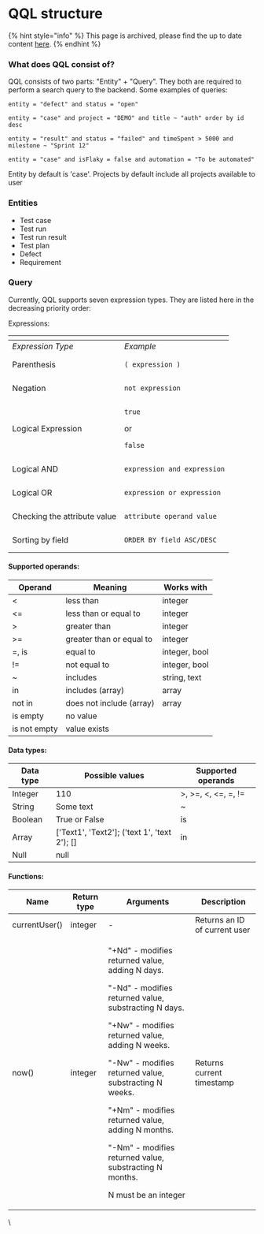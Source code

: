 # QQL structure

{% hint style="info" %}
This page is archived, please find the up to date content [here](../analytics/queries-qql-qase-query-language.md#h_36f7852862).
{% endhint %}

### What does QQL consist of?

QQL consists of two parts: "Entity" + "Query". They both are required to perform a search query to the backend. Some examples of queries:

```
entity = "defect" and status = "open"

entity = "case" and project = "DEMO" and title ~ "auth" order by id desc

entity = "result" and status = "failed" and timeSpent > 5000 and 
milestone ~ "Sprint 12"

entity = "case" and isFlaky = false and automation = "To be automated"
```

Entity by default is 'case'. Projects by default include all projects available to user

### Entities <a href="#h_a2d0a1493b" id="h_a2d0a1493b"></a>

* Test case
* Test run
* Test run result
* Test plan
* Defect
* Requirement

### Query <a href="#h_8651b79247" id="h_8651b79247"></a>

Currently, QQL supports seven expression types. They are listed here in the decreasing priority order:

Expressions:

<table data-header-hidden><thead><tr><th></th><th></th></tr></thead><tbody><tr><td><em>Expression Type</em></td><td><em>Example</em></td></tr><tr><td>Parenthesis</td><td><pre><code>( expression )
</code></pre></td></tr><tr><td>Negation</td><td><pre><code>not expression
</code></pre></td></tr><tr><td>Logical Expression</td><td><pre><code>true
</code></pre><p>or</p><pre><code>false
</code></pre></td></tr><tr><td>Logical AND</td><td><pre><code>expression and expression
</code></pre></td></tr><tr><td>Logical OR</td><td><pre><code>expression or expression
</code></pre></td></tr><tr><td>Checking the attribute value</td><td><pre><code>attribute operand value
</code></pre></td></tr><tr><td>Sorting by field</td><td><pre><code>ORDER BY field ASC/DESC
</code></pre></td></tr></tbody></table>

#### Supported operands:

| Operand      | Meaning                  | Works with    |
| ------------ | ------------------------ | ------------- |
| <            | less than                | integer       |
| <=           | less than or equal to    | integer       |
| >            | greater than             | integer       |
| >=           | greater than or equal to | integer       |
| =, is        | equal to                 | integer, bool |
| !=           | not equal to             | integer, bool |
| \~           | includes                 | string, text  |
| in           | includes (array)         | array         |
| not in       | does not include (array) | array         |
| is empty     | no value                 |               |
| is not empty | value exists             |               |

#### Data types:

| Data type | Possible values                                | Supported operands  |
| --------- | ---------------------------------------------- | ------------------- |
| Integer   | 110                                            | >, >=, <, <=, =, != |
| String    | Some text                                      | \~                  |
| Boolean   | True or False                                  | is                  |
| Array     | \['Text1', 'Text2']; ('text 1', 'text 2'); \[] | in                  |
| Null      | null                                           |                     |

#### Functions:

| Name          | Return type | Arguments                                                                                                                                                                                                                                                                                                                                                                               | Description                   |
| ------------- | ----------- | --------------------------------------------------------------------------------------------------------------------------------------------------------------------------------------------------------------------------------------------------------------------------------------------------------------------------------------------------------------------------------------- | ----------------------------- |
| currentUser() | integer     | -                                                                                                                                                                                                                                                                                                                                                                                       | Returns an ID of current user |
| now()         | integer     | <p>"+Nd" - modifies returned value, adding N days.</p><p>"-Nd" - modifies returned value, substracting N days.</p><p>"+Nw" - modifies returned value, adding N weeks.</p><p>"-Nw" - modifies returned value, substracting N weeks.</p><p>"+Nm" - modifies returned value, adding N months.</p><p>"-Nm" - modifies returned value, substracting N months.</p><p>N must be an integer</p> | Returns current timestamp     |

\
